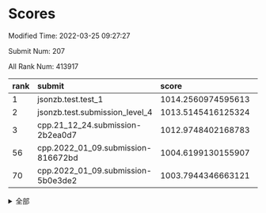 # Scores

Modified Time: 2022-03-25 09:27:27

Submit Num: 207

All Rank Num: 413917

| rank |               submit               |       score        |       sigma        | pk_num |
| :--- | :--------------------------------- | :----------------- | :----------------- | :----- |
| 1    | jsonzb.test.test_1                 | 1014.2560974595613 | 0.828468914751746  | 8002   |
| 2    | jsonzb.test.submission_level_4     | 1013.5145416125324 | 0.8003239576315927 | 7999   |
| 3    | cpp.21_12_24.submission-2b2ea0d7   | 1012.9748402168783 | 0.7842814181976063 | 7999   |
| 56   | cpp.2022_01_09.submission-816672bd | 1004.6199130155907 | 0.7338516176555732 | 7996   |
| 70   | cpp.2022_01_09.submission-5b0e3de2 | 1003.7944346663121 | 0.71850853500438   | 8005   |


<details>
<summary>全部</summary>

| rank |                 submit                 |       score        |       sigma        | pk_num |
| :--- | :------------------------------------- | :----------------- | :----------------- | :----- |
| 1    | jsonzb.test.test_1                     | 1014.2560974595613 | 0.828468914751746  | 8002   |
| 2    | jsonzb.test.submission_level_4         | 1013.5145416125324 | 0.8003239576315927 | 7999   |
| 3    | cpp.21_12_24.submission-2b2ea0d7       | 1012.9748402168783 | 0.7842814181976063 | 7999   |
| 4    | gobigger.level_3.submission_level_3_22 | 1011.2683617630498 | 0.762301064415678  | 7991   |
| 5    | gobigger.level_3.submission_level_3_49 | 1011.180264333718  | 0.7568277295376977 | 7996   |
| 6    | gobigger.level_3.submission_level_3_32 | 1011.1582295463072 | 0.7798944364519503 | 7998   |
| 7    | gobigger.level_3.submission_level_3_11 | 1011.0901719998728 | 0.7665398701054429 | 7998   |
| 8    | gobigger.level_3.submission_level_3_27 | 1010.9491007217655 | 0.7684724633996264 | 8001   |
| 9    | gobigger.level_3.submission_level_3_23 | 1010.8169695620369 | 0.7790349324995343 | 8001   |
| 10   | gobigger.level_3.submission_level_3_30 | 1010.7623888984303 | 0.7738933096973255 | 7999   |
| 11   | gobigger.level_3.submission_level_3_40 | 1010.6722417936633 | 0.7553588358554169 | 7998   |
| 12   | gobigger.level_3.submission_level_3_34 | 1010.6604168651302 | 0.7542681361069554 | 7997   |
| 13   | gobigger.level_3.submission_level_3_10 | 1010.6287872817085 | 0.7494661485789099 | 8001   |
| 14   | gobigger.level_3.submission_level_3_25 | 1010.5425881840977 | 0.7575813630734464 | 7997   |
| 15   | gobigger.level_3.submission_level_3_15 | 1010.4194433667722 | 0.7581917231108185 | 7992   |
| 16   | gobigger.level_3.submission_level_3_21 | 1010.3612959983182 | 0.7609414482049356 | 7996   |
| 17   | gobigger.level_3.submission_level_3_3  | 1010.3372274891201 | 0.7768846542757261 | 7996   |
| 18   | gobigger.level_3.submission_level_3_26 | 1010.3287354018495 | 0.7422528464924588 | 7996   |
| 19   | gobigger.level_3.submission_level_3_4  | 1010.2718669570579 | 0.7630280463386409 | 8000   |
| 20   | gobigger.level_3.submission_level_3_13 | 1010.1932586840662 | 0.7468470259325011 | 7999   |
| 21   | gobigger.level_3.submission_level_3_5  | 1010.1733800215396 | 0.7565655774845452 | 8001   |
| 22   | gobigger.level_3.submission_level_3_45 | 1010.150168976394  | 0.7583992420741846 | 7993   |
| 23   | gobigger.level_3.submission_level_3_36 | 1010.0905012024452 | 0.7664832264834673 | 7998   |
| 24   | gobigger.level_3.submission_level_3_39 | 1010.0340978335593 | 0.751290513728203  | 7997   |
| 25   | gobigger.level_3.submission_level_3_43 | 1009.9907497045747 | 0.7531243430464752 | 8003   |
| 26   | gobigger.level_3.submission_level_3_18 | 1009.8472752667499 | 0.7616848581368795 | 7997   |
| 27   | gobigger.level_3.submission_level_3_24 | 1009.8401898748699 | 0.7450441170157492 | 7997   |
| 28   | gobigger.level_3.submission_level_3_28 | 1009.7991556374592 | 0.7630442301495604 | 8000   |
| 29   | gobigger.level_3.submission_level_3_7  | 1009.7601727186444 | 0.7579188391514039 | 8005   |
| 30   | gobigger.level_3.submission_level_3_46 | 1009.7318183196517 | 0.7557852521558462 | 8000   |
| 31   | gobigger.level_3.submission_level_3_16 | 1009.7315320632196 | 0.7642737689573966 | 7998   |
| 32   | gobigger.level_3.submission_level_3_8  | 1009.7139904685774 | 0.7577869113993552 | 8001   |
| 33   | gobigger.level_3.submission_level_3_37 | 1009.6778455473215 | 0.7674818980482507 | 7996   |
| 34   | gobigger.level_3.submission_level_3_35 | 1009.6389684395673 | 0.7733488748489695 | 7996   |
| 35   | gobigger.level_3.submission_level_3_12 | 1009.6349037499417 | 0.7361580136750975 | 8004   |
| 36   | gobigger.level_3.submission_level_3_47 | 1009.4925100929721 | 0.7610209537850164 | 8001   |
| 37   | gobigger.level_3.submission_level_3_9  | 1009.4707029476963 | 0.7378834865936555 | 7996   |
| 38   | gobigger.level_3.submission_level_3_14 | 1009.4411194185939 | 0.7595776119284947 | 7998   |
| 39   | gobigger.level_3.submission_level_3_1  | 1009.4259506346452 | 0.7723885653068288 | 8000   |
| 40   | gobigger.level_3.submission_level_3_6  | 1009.4215418933737 | 0.7335696230037716 | 7999   |
| 41   | gobigger.level_3.submission_level_3_19 | 1009.3742046862683 | 0.7552844429150465 | 7995   |
| 42   | gobigger.level_3.submission_level_3_29 | 1009.151608031357  | 0.7521155496027626 | 7994   |
| 43   | gobigger.level_3.submission_level_3_42 | 1009.0356847905865 | 0.7454165763629172 | 8001   |
| 44   | gobigger.level_3.submission_level_3_20 | 1008.9579039488267 | 0.751977622607474  | 7998   |
| 45   | gobigger.level_3.submission_level_3_2  | 1008.927860847161  | 0.7483581441645315 | 8001   |
| 46   | gobigger.level_3.submission_level_3_41 | 1008.86643107849   | 0.7476434591685116 | 7998   |
| 47   | gobigger.level_3.submission_level_3_44 | 1008.7771788028807 | 0.7667163083051378 | 8001   |
| 48   | gobigger.level_3.submission_level_3_48 | 1008.6799180598998 | 0.7364846387811497 | 8000   |
| 49   | gobigger.level_3.submission_level_3_33 | 1008.6350561480614 | 0.7438954003358733 | 8000   |
| 50   | gobigger.level_3.submission_level_3_31 | 1008.3777521624667 | 0.748850804906673  | 8002   |
| 51   | gobigger.level_3.submission_level_3_17 | 1008.326967418877  | 0.7373158506514366 | 7998   |
| 52   | gobigger.level_3.submission_level_3_0  | 1008.0641598738626 | 0.7453665834512855 | 8002   |
| 53   | gobigger.level_3.submission_level_3_38 | 1007.4327292127447 | 0.7258583140272067 | 8000   |
| 54   | gobigger.level_1.submission_level_1_39 | 1004.7502181106333 | 0.7337781054643555 | 8003   |
| 55   | gobigger.level_1.submission_level_1_28 | 1004.7242846635834 | 0.7190235031059479 | 7998   |
| 56   | cpp.2022_01_09.submission-816672bd     | 1004.6199130155907 | 0.7338516176555732 | 7996   |
| 57   | gobigger.level_1.submission_level_1_36 | 1004.4195810994722 | 0.7317891366576146 | 8004   |
| 58   | gobigger.level_1.submission_level_1_14 | 1004.379842197081  | 0.727450172277617  | 7999   |
| 59   | gobigger.level_1.submission_level_1_0  | 1004.3449282104228 | 0.719092995048489  | 7999   |
| 60   | gobigger.level_1.submission_level_1_12 | 1004.2638764309174 | 0.7190593466917047 | 7999   |
| 61   | gobigger.level_1.submission_level_1_23 | 1004.247758059173  | 0.7190146167588078 | 8000   |
| 62   | gobigger.level_1.submission_level_1_47 | 1004.0533252000987 | 0.7117908378169026 | 8003   |
| 63   | gobigger.level_1.submission_level_1_6  | 1003.9892120979697 | 0.7131567581176622 | 7997   |
| 64   | gobigger.level_1.submission_level_1_10 | 1003.9554344470768 | 0.7219609007671087 | 7996   |
| 65   | gobigger.level_1.submission_level_1_49 | 1003.9487004064883 | 0.7171898798187843 | 8000   |
| 66   | gobigger.level_1.submission_level_1_2  | 1003.9440893262513 | 0.6989541766443161 | 8000   |
| 67   | gobigger.level_1.submission_level_1_15 | 1003.9429962382786 | 0.7290891258119216 | 7997   |
| 68   | gobigger.level_1.submission_level_1_16 | 1003.8860708509699 | 0.7179736504892898 | 7998   |
| 69   | gobigger.level_1.submission_level_1_19 | 1003.8791734038301 | 0.7111110640110699 | 7998   |
| 70   | cpp.2022_01_09.submission-5b0e3de2     | 1003.7944346663121 | 0.71850853500438   | 8005   |
| 71   | gobigger.level_1.submission_level_1_8  | 1003.6735313484846 | 0.7161182846817221 | 8004   |
| 72   | gobigger.level_1.submission_level_1_29 | 1003.602861401905  | 0.7057546086869474 | 8003   |
| 73   | gobigger.level_1.submission_level_1_7  | 1003.6020772487717 | 0.7107675534334594 | 8001   |
| 74   | gobigger.level_1.submission_level_1_46 | 1003.5642393400881 | 0.7178892615546579 | 8001   |
| 75   | gobigger.level_1.submission_level_1_4  | 1003.5058462222178 | 0.7149637363204322 | 8001   |
| 76   | gobigger.level_1.submission_level_1_34 | 1003.4843210481963 | 0.7093310493719854 | 7995   |
| 77   | gobigger.level_1.submission_level_1_44 | 1003.4457489588659 | 0.7111564940984351 | 7995   |
| 78   | gobigger.level_1.submission_level_1_13 | 1003.4206762363154 | 0.713709973452477  | 7994   |
| 79   | gobigger.level_1.submission_level_1_21 | 1003.4111292358663 | 0.7097593719648247 | 7999   |
| 80   | gobigger.level_1.submission_level_1_45 | 1003.4007697749045 | 0.7144725476801088 | 7999   |
| 81   | gobigger.level_1.submission_level_1_35 | 1003.3019022895725 | 0.7132540852332664 | 8000   |
| 82   | gobigger.level_1.submission_level_1_27 | 1003.2259942535715 | 0.7061332968275555 | 8005   |
| 83   | gobigger.level_1.submission_level_1_25 | 1003.1100286293915 | 0.7048036840917111 | 8000   |
| 84   | gobigger.level_1.submission_level_1_9  | 1003.0549855839082 | 0.7045338340659597 | 8001   |
| 85   | gobigger.level_1.submission_level_1_31 | 1003.0461300835202 | 0.7144332194351577 | 7996   |
| 86   | gobigger.level_1.submission_level_1_1  | 1003.0215091985125 | 0.7171660418322527 | 8000   |
| 87   | gobigger.level_1.submission_level_1_38 | 1003.0063090945335 | 0.704175501507158  | 7996   |
| 88   | gobigger.level_1.submission_level_1_30 | 1002.9457782301052 | 0.7184851197865046 | 8002   |
| 89   | gobigger.level_1.submission_level_1_3  | 1002.9300242328796 | 0.7179839042780239 | 7997   |
| 90   | gobigger.level_1.submission_level_1_20 | 1002.9188752467937 | 0.7116157755948214 | 7999   |
| 91   | gobigger.level_1.submission_level_1_24 | 1002.9118220700423 | 0.7128449308950346 | 7999   |
| 92   | gobigger.level_1.submission_level_1_42 | 1002.8688559037257 | 0.7235526592665551 | 8000   |
| 93   | gobigger.level_1.submission_level_1_37 | 1002.8525219612349 | 0.7101434724983252 | 7995   |
| 94   | gobigger.level_1.submission_level_1_41 | 1002.8407408825103 | 0.7160880662774091 | 7998   |
| 95   | gobigger.level_1.submission_level_1_11 | 1002.7400818854566 | 0.7152045553484492 | 7995   |
| 96   | gobigger.level_1.submission_level_1_26 | 1002.7007432637707 | 0.7183019876441014 | 8001   |
| 97   | gobigger.level_1.submission_level_1_5  | 1002.6959152650486 | 0.7068204217988128 | 7996   |
| 98   | gobigger.level_1.submission_level_1_18 | 1002.6047358889863 | 0.7110889847766348 | 8000   |
| 99   | gobigger.level_1.submission_level_1_22 | 1002.6031044425869 | 0.7224778432918937 | 7997   |
| 100  | gobigger.level_1.submission_level_1_32 | 1002.5752464897328 | 0.7154434409572303 | 7997   |
| 101  | gobigger.level_1.submission_level_1_17 | 1002.4995492542362 | 0.7101982925105095 | 8000   |
| 102  | gobigger.level_1.submission_level_1_48 | 1002.455351326667  | 0.7110697888983527 | 7999   |
| 103  | gobigger.level_1.submission_level_1_40 | 1002.0944958301302 | 0.7134206837979367 | 7993   |
| 104  | gobigger.level_1.submission_level_1_33 | 1001.9933739628812 | 0.7147292681996149 | 7997   |
| 105  | gobigger.level_1.submission_level_1_43 | 1001.9185000040972 | 0.7182048677747896 | 7998   |
| 106  | gobigger.random.submission_random_24   | 997.901715571427   | 0.7010893866884825 | 7996   |
| 107  | gobigger.random.submission_random_31   | 997.6667986257894  | 0.7068482265840192 | 7996   |
| 108  | gobigger.random.submission_random_30   | 997.3138819100345  | 0.708538223249085  | 7998   |
| 109  | gobigger.random.submission_random_35   | 996.9418866255824  | 0.7125674708413969 | 7999   |
| 110  | gobigger.random.submission_random_40   | 996.7463326641767  | 0.7152314376959216 | 8000   |
| 111  | gobigger.random.submission_random_14   | 996.7367821860221  | 0.7181341455976985 | 7999   |
| 112  | gobigger.random.submission_random_45   | 996.7086081411296  | 0.7164287181515431 | 7999   |
| 113  | gobigger.random.submission_random_13   | 996.6531452197315  | 0.7061082007963493 | 7997   |
| 114  | gobigger.random.submission_random_49   | 996.6296483032507  | 0.7176055533206752 | 7999   |
| 115  | gobigger.random.submission_random_43   | 996.59474328123    | 0.6993279478420663 | 7990   |
| 116  | gobigger.random.submission_random_20   | 996.5280273187198  | 0.7169829219143244 | 7998   |
| 117  | gobigger.random.submission_random_21   | 996.5127526633142  | 0.7049296676435229 | 7999   |
| 118  | gobigger.random.submission_random_5    | 996.4869747817273  | 0.7050098790338023 | 7996   |
| 119  | gobigger.random.submission_random_2    | 996.4761725484925  | 0.7113995555032948 | 7997   |
| 120  | gobigger.random.submission_random_41   | 996.456836040519   | 0.7125961199742655 | 7996   |
| 121  | gobigger.random.submission_random_19   | 996.2645162153782  | 0.7170155543134177 | 8003   |
| 122  | gobigger.random.submission_random_47   | 996.2282918195435  | 0.7130535262170106 | 7998   |
| 123  | gobigger.random.submission_random_33   | 996.1931226470499  | 0.7011087609416085 | 7996   |
| 124  | gobigger.random.submission_random_46   | 996.1719330560361  | 0.7173268588947814 | 7997   |
| 125  | gobigger.random.submission_random_23   | 996.1513717460841  | 0.7080770030674646 | 8000   |
| 126  | gobigger.random.submission_random_18   | 996.1459373375249  | 0.7079594701216352 | 8004   |
| 127  | gobigger.random.submission_random_7    | 996.1334406595045  | 0.715167160468047  | 7999   |
| 128  | gobigger.random.submission_random_8    | 996.1242518984621  | 0.7022243969434009 | 8001   |
| 129  | gobigger.random.submission_random_42   | 996.0978060387826  | 0.7089740984186036 | 7999   |
| 130  | gobigger.random.submission_random_16   | 996.0786592730982  | 0.7155603122867009 | 7999   |
| 131  | gobigger.random.submission_random_1    | 996.0740248657327  | 0.7055285290598743 | 7999   |
| 132  | gobigger.random.submission_random_11   | 995.9731615693659  | 0.7086691456162753 | 7999   |
| 133  | gobigger.random.submission_random_12   | 995.9122221726793  | 0.7154659666649155 | 7996   |
| 134  | gobigger.random.submission_random_4    | 995.8721367706258  | 0.7152228676989048 | 7999   |
| 135  | gobigger.random.submission_random_15   | 995.7801669733104  | 0.7072199225300104 | 7995   |
| 136  | gobigger.random.submission_random_39   | 995.7111378523591  | 0.7211640155417234 | 8004   |
| 137  | gobigger.random.submission_random_27   | 995.7099498514359  | 0.7166279304516597 | 7996   |
| 138  | gobigger.random.submission_random_28   | 995.7035283780779  | 0.7199022556555947 | 7997   |
| 139  | gobigger.random.submission_random_17   | 995.6588345940381  | 0.7118106472649584 | 7994   |
| 140  | gobigger.random.submission_random_29   | 995.6482548476167  | 0.7094754753378932 | 7994   |
| 141  | gobigger.random.submission_random_3    | 995.6307243037319  | 0.6958172277014348 | 7996   |
| 142  | gobigger.random.submission_random_48   | 995.6253019917586  | 0.6986594008704405 | 8001   |
| 143  | gobigger.random.submission_random_36   | 995.6166990723486  | 0.7234600563940553 | 7999   |
| 144  | gobigger.random.submission_random_44   | 995.6077507372056  | 0.7197779272038753 | 8001   |
| 145  | gobigger.random.submission_random_10   | 995.3776975878604  | 0.7221835837989398 | 7998   |
| 146  | gobigger.random.submission_random_37   | 995.3548415355203  | 0.6999673388978188 | 7999   |
| 147  | gobigger.random.submission_random_25   | 995.2950850431274  | 0.7206227302417673 | 8000   |
| 148  | gobigger.random.submission_random_38   | 995.2459051455454  | 0.7225137120181495 | 8001   |
| 149  | gobigger.random.submission_random_26   | 995.172736074581   | 0.7177460339811687 | 8000   |
| 150  | gobigger.random.submission_random_32   | 995.120770576472   | 0.7295632861718157 | 8000   |
| 151  | gobigger.random.submission_random_0    | 994.8181645464933  | 0.7320705151664353 | 7995   |
| 152  | gobigger.random.submission_random_22   | 994.7640214806631  | 0.7021432155587447 | 8000   |
| 153  | gobigger.random.submission_random_9    | 994.7050793354437  | 0.7110622846682552 | 8003   |
| 154  | gobigger.level_2.submission_level_2_22 | 994.4245741943367  | 0.7346320398699795 | 8001   |
| 155  | gobigger.random.submission_random_34   | 994.2820396140498  | 0.7227872616487789 | 7993   |
| 156  | gobigger.random.submission_random_6    | 994.2506927446259  | 0.7269419616621694 | 7998   |
| 157  | gobigger.level_2.submission_level_2_6  | 994.0966109026622  | 0.738516486415924  | 8000   |
| 158  | gobigger.level_2.submission_level_2_4  | 993.5979132261325  | 0.7337520252256665 | 7998   |
| 159  | gobigger.level_2.submission_level_2_21 | 993.4667225912854  | 0.7344152089248299 | 7995   |
| 160  | gobigger.level_2.submission_level_2_19 | 993.4201698825012  | 0.7401011624089404 | 7999   |
| 161  | gobigger.level_2.submission_level_2_41 | 993.3157142691782  | 0.7308581663543766 | 7998   |
| 162  | gobigger.level_2.submission_level_2_48 | 993.2084606667768  | 0.7461266601362284 | 7998   |
| 163  | gobigger.level_2.submission_level_2_42 | 993.0652965891838  | 0.7545502852982376 | 7999   |
| 164  | gobigger.level_2.submission_level_2_30 | 993.0480176299671  | 0.7386687293990429 | 8000   |
| 165  | gobigger.level_2.submission_level_2_8  | 993.0353866254295  | 0.7330926394577103 | 7999   |
| 166  | gobigger.level_2.submission_level_2_10 | 992.9534430102002  | 0.7367580146481552 | 7997   |
| 167  | gobigger.level_2.submission_level_2_23 | 992.9388157775192  | 0.7309902322074193 | 8000   |
| 168  | gobigger.level_2.submission_level_2_31 | 992.874215897406   | 0.7427556866016345 | 7998   |
| 169  | gobigger.level_2.submission_level_2_20 | 992.8538535142436  | 0.7522011094328038 | 7996   |
| 170  | gobigger.level_2.submission_level_2_47 | 992.8515632687689  | 0.749003124456781  | 7995   |
| 171  | gobigger.level_2.submission_level_2_26 | 992.7578243434956  | 0.7442934912220207 | 7990   |
| 172  | gobigger.level_2.submission_level_2_32 | 992.6728887837737  | 0.7272972703787176 | 7998   |
| 173  | gobigger.level_2.submission_level_2_38 | 992.6168562209085  | 0.7387420831726478 | 7995   |
| 174  | gobigger.level_2.submission_level_2_28 | 992.5513812220288  | 0.7357766488300163 | 7995   |
| 175  | gobigger.level_2.submission_level_2_33 | 992.4255991313732  | 0.7445591172544478 | 7993   |
| 176  | gobigger.level_2.submission_level_2_37 | 992.418798953927   | 0.7378607326808572 | 7994   |
| 177  | gobigger.level_2.submission_level_2_9  | 992.396793242186   | 0.736273828906667  | 8000   |
| 178  | gobigger.level_2.submission_level_2_49 | 992.3750425875853  | 0.7463394342121216 | 7999   |
| 179  | gobigger.level_2.submission_level_2_45 | 992.291570742545   | 0.7397672601798323 | 8002   |
| 180  | gobigger.level_2.submission_level_2_29 | 992.1951848865077  | 0.7506278014571521 | 8000   |
| 181  | gobigger.level_2.submission_level_2_24 | 992.1621318782571  | 0.7399665562424228 | 8003   |
| 182  | gobigger.level_2.submission_level_2_13 | 992.1438125173623  | 0.7361724755684239 | 8000   |
| 183  | gobigger.level_2.submission_level_2_1  | 992.1419213338439  | 0.7572738995870649 | 7998   |
| 184  | gobigger.level_2.submission_level_2_5  | 992.1201341881867  | 0.7273502196101266 | 7999   |
| 185  | gobigger.level_2.submission_level_2_2  | 992.0723623000468  | 0.7623071914772344 | 7992   |
| 186  | gobigger.level_2.submission_level_2_39 | 992.062967956505   | 0.7665320922066268 | 7995   |
| 187  | gobigger.level_2.submission_level_2_36 | 992.0539509637781  | 0.7488473752230306 | 7996   |
| 188  | gobigger.level_2.submission_level_2_27 | 992.0489357248925  | 0.7639401883820774 | 7997   |
| 189  | gobigger.level_2.submission_level_2_3  | 992.0443358177454  | 0.7434025536435356 | 8001   |
| 190  | gobigger.level_2.submission_level_2_18 | 992.0182110025286  | 0.752404307815121  | 7999   |
| 191  | gobigger.level_2.submission_level_2_46 | 991.8517722585472  | 0.7690599588637584 | 8002   |
| 192  | gobigger.level_2.submission_level_2_16 | 991.7420205380051  | 0.7392828155082963 | 8007   |
| 193  | gobigger.level_2.submission_level_2_17 | 991.6448021629582  | 0.752057425485475  | 7997   |
| 194  | gobigger.level_2.submission_level_2_35 | 991.5368238757574  | 0.7529416059815909 | 7996   |
| 195  | gobigger.level_2.submission_level_2_0  | 991.5298417397961  | 0.7521694079451372 | 8000   |
| 196  | gobigger.level_2.submission_level_2_40 | 991.3602009467598  | 0.7451026058351313 | 7998   |
| 197  | gobigger.level_2.submission_level_2_44 | 991.3571474910484  | 0.7670212710352174 | 8002   |
| 198  | gobigger.level_2.submission_level_2_7  | 991.346922355842   | 0.805378122739757  | 7993   |
| 199  | gobigger.level_2.submission_level_2_12 | 991.3391227629775  | 0.7658806924402518 | 7995   |
| 200  | gobigger.level_2.submission_level_2_14 | 991.1406682470863  | 0.7769170356241574 | 7998   |
| 201  | gobigger.level_2.submission_level_2_25 | 991.1220787558017  | 0.7483015621850468 | 8001   |
| 202  | gobigger.level_2.submission_level_2_34 | 991.0498990541125  | 0.7566480254611647 | 7994   |
| 203  | gobigger.level_2.submission_level_2_15 | 990.9025009837608  | 0.7434623646017394 | 7995   |
| 204  | gobigger.level_2.submission_level_2_43 | 990.8433763757067  | 0.7503797653117723 | 7998   |
| 205  | gobigger.level_2.submission_level_2_11 | 990.7664371239979  | 0.7500172604634844 | 7998   |
| 206  | gobigger.none.submission_none_0        | 979.6429736784266  | 1.238672876428581  | 8001   |
| 207  | gobigger.none.submission_none_1        | 975.7438920219522  | 1.5360826467014204 | 7994   |

</details>